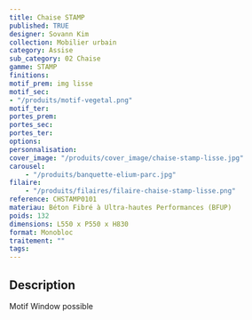 ```yaml
---
title: Chaise STAMP
published: TRUE
designer: Sovann Kim
collection: Mobilier urbain
category: Assise
sub_category: 02 Chaise
gamme: STAMP
finitions:
motif_prem: img lisse
motif_sec:
- "/produits/motif-vegetal.png"
motif_ter:
portes_prem:
portes_sec:
portes_ter:
options:
personnalisation:
cover_image: "/produits/cover_image/chaise-stamp-lisse.jpg"
carousel:
    - "/produits/banquette-elium-parc.jpg"
filaire:
    - "/produits/filaires/filaire-chaise-stamp-lisse.png"
reference: CHSTAMP0101
materiau: Béton Fibré à Ultra-hautes Performances (BFUP)
poids: 132
dimensions: L550 x P550 x H830
format: Monobloc
traitement: ""
tags:
---
```


## Description

Motif Window possible
